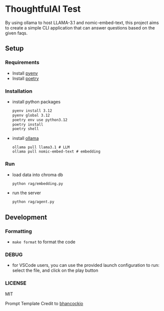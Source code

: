 # ThoughtfulAI Test
By using ollama to host LLAMA-3.1 and nomic-embed-text, this project aims to create a simple CLI application that can answer questions based on the given faqs.

## Setup
### Requirements
- Install [pyenv](https://github.com/pyenv/pyenv?tab=readme-ov-file#installation)
- Install [poetry](https://python-poetry.org/docs/)

### Installation
- install python packages
   ```bash
   pyenv install 3.12
   pyenv global 3.12
   poetry env use python3.12
   poetry install
   poetry shell
   ```
- install [ollama](https://ollama.com/)
   ```
   ollama pull llama3.1 # LLM
   ollama pull nomic-embed-text # embedding
   ```

### Run
- load data into chroma db
   ```bash
   python rag/embedding.py
   ```
- run the server
   ```bash
   python rag/agent.py
   ```


## Development
### Formatting
- `make format` to format the code
### DEBUG
- for VSCode users, you can use the provided launch configuration to run: select the file, and click on the play button

### LICENSE
MIT

Prompt Template Credit to [bhancockio](https://github.com/bhancockio)
